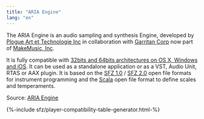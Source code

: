```yaml
---
title: "ARIA Engine"
lang: "en"
---
```

The ARIA Engine is an audio sampling and synthesis Engine, developed by
[Plogue Art et Technologie Inc] in collaboration with [Garritan Corp]
now part of [MakeMusic, Inc].

It is fully compatible with [32bits and 64bits architectures on OS X, Windows
and iOS]. It can be used as a standalone application or as a VST, Audio Unit,
RTAS or AAX plugin. It is based on the [SFZ 1.0] / [SFZ 2.0] open file formats
for instrument programming and the [Scala] open file format
to define scales and temperaments.

Source: [ARIA Engine]

[ARIA Engine]: http://ariaengine.com/
[32bits and 64bits architectures on OS X, Windows and iOS]: http://ariaengine.com/overview/system-compatibility/
[Garritan Corp]: http://www.garritan.com/
[MakeMusic, Inc]: https://www.makemusic.com/
[Plogue Art et Technologie Inc]: http://www.plogue.com/
[Scala]: http://www.huygens-fokker.org/scala/
[SFZ 1.0]: http://www.cakewalk.com/DevXchange/sfz.asp
[SFZ 2.0]: http://noisesculpture.com/cakewalk-synthesizers

{%-include sfz/player-compatibility-table-generator.html-%}
